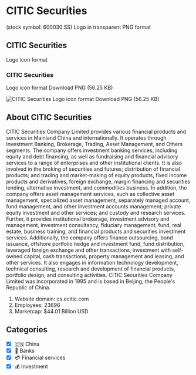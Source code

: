 # CITIC Securities
 (stock symbol: 600030.SS) Logo in transparent PNG format

## CITIC Securities
 Logo icon format

### CITIC Securities
 Logo icon format Download PNG (56.25 KB)

![CITIC Securities
 Logo icon format Download PNG (56.25 KB)](/img/orig/600030.SS-27b1a611.png)

## About CITIC Securities


CITIC Securities Company Limited provides various financial products and services in Mainland China and internationally. It operates through Investment Banking, Brokerage, Trading, Asset Management, and Others segments. The company offers investment banking services, including equity and debt financing, as well as fundraising and financial advisory services to a range of enterprises and other institutional clients. It is also involved in the broking of securities and futures; distribution of financial products; and trading and market-making of equity products, fixed income products and derivatives, foreign exchange, margin financing and securities lending, alternative investment, and commodities business. In addition, the company offers asset management services, such as collective asset management, specialized asset management, separately managed account, fund management, and other investment accounts management; private equity investment and other services; and custody and research services. Further, it provides institutional brokerage, investment advisory and management, investment consultancy, fiduciary management, fund, real estate, business training, and financial products and securities investment services. Additionally, the company offers finance outsourcing, bond issuance, offshore portfolio hedge and investment fund, fund distribution, leveraged foreign exchange and other transactions, investment with self-owned capital, cash transactions, property management and leasing, and other services. It also engages in information technology development, technical consulting, research and development of financial products, portfolio design, and consulting activities. CITIC Securities Company Limited was incorporated in 1995 and is based in Beijing, the People's Republic of China.

1. Website domain: cs.ecitic.com
2. Employees: 23696
3. Marketcap: $44.01 Billion USD


## Categories
- [x] 🇨🇳 China
- [x] 🏦 Banks
- [x] 💳 Financial services
- [x] 💰 Investment
